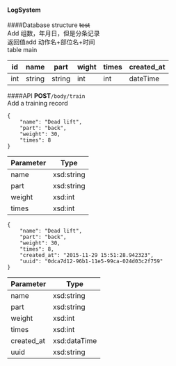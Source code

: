 #### LogSystem
####Database structure
~~test~~  
Add 组数，年月日，但是分条记录  
返回值add 动作名+部位名+时间  
table main  

id | name | part | wight | times | created_at 
-------- | ---------- | ---------- | -------- | -------- | ----------
int | string | string | int | int | dateTime
####API
**POST**`/body/train`  
Add a training record  
```
{
	"name": "Dead lift",
	"part": "back",
	"weight": 30,
	"times": 8
}
```
Parameter | Type
------------ | -------------
name | xsd:string
part | xsd:string
weight | xsd:int
times | xsd:int
```
{
	"name": "Dead lift",
	"part": "back",
	"weight": 30,
	"times": 8,
	"created_at": "2015-11-29 15:51:28.942323",
	"uuid": "0dca7d12-96b1-11e5-99ca-024d03c2f759"
}
```
Parameter | Type
------------ | -------------
name | xsd:string
part | xsd:string
weight | xsd:int
times | xsd:int
created_at | xsd:dataTime
uuid | xsd:string
